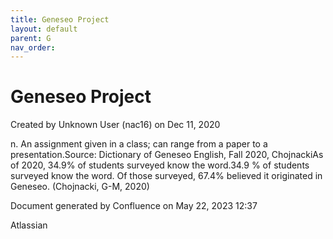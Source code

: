```yaml
---
title: Geneseo Project
layout: default
parent: G
nav_order:
---
```


# Geneseo Project

Created by  Unknown User (nac16) on Dec 11, 2020

n. An assignment given in a class; can range from a paper to a presentation.Source: Dictionary of Geneseo English, Fall 2020, ChojnackiAs of 2020, 34.9% of students surveyed know the word.34.9 % of students surveyed know the word. Of those surveyed, 67.4% believed it originated in Geneseo. (Chojnacki, G-M, 2020)

Document generated by Confluence on May 22, 2023 12:37

Atlassian

